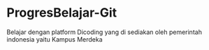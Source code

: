 # ProgresBelajar-Git
Belajar dengan platform Dicoding yang di sediakan oleh pemerintah indonesia yaitu Kampus Merdeka
